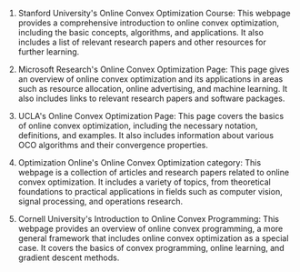

1. Stanford University's Online Convex Optimization Course: This webpage provides a comprehensive introduction to online convex optimization, including the basic concepts, algorithms, and applications. It also includes a list of relevant research papers and other resources for further learning.

2. Microsoft Research's Online Convex Optimization Page: This page gives an overview of online convex optimization and its applications in areas such as resource allocation, online advertising, and machine learning. It also includes links to relevant research papers and software packages.

3. UCLA's Online Convex Optimization Page: This page covers the basics of online convex optimization, including the necessary notation, definitions, and examples. It also includes information about various OCO algorithms and their convergence properties.

4. Optimization Online's Online Convex Optimization category: This webpage is a collection of articles and research papers related to online convex optimization. It includes a variety of topics, from theoretical foundations to practical applications in fields such as computer vision, signal processing, and operations research.

5. Cornell University's Introduction to Online Convex Programming: This webpage provides an overview of online convex programming, a more general framework that includes online convex optimization as a special case. It covers the basics of convex programming, online learning, and gradient descent methods.